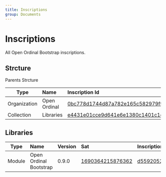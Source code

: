 ```yaml
---
title: Inscriptions
group: Documents
---
```


# Inscriptions
All Open Ordinal Bootstrap inscriptions.

## Strcture
Parents Strcture

| Type         | Name         | Inscription Id                                                                                                                                                            |
| ------------ | :----------- | :------------------------------------------------------------------------------------------------------------------------------------------------------------------------ |
| Organization | Open Ordinal | [0bc778d1744d87a782e165c582979f9c64e15a90cc8e77db25b16f4a740b41d4i0](https://ordinals.com/inscription/0bc778d1744d87a782e165c582979f9c64e15a90cc8e77db25b16f4a740b41d4i0) |
| Collection   | Libraries    | [e4431e01cce9d641e6e1380c1401c1cf0aeb242b5c5f5383aa17c813a7347df3i0](https://ordinals.com/inscription/e4431e01cce9d641e6e1380c1401c1cf0aeb242b5c5f5383aa17c813a7347df3i0) |

## Libraries

| Type   | Name             | Version | Sat                                                         | Inscription Id                                                                                                                                                            |
| ------ | :--------------- | :------ | :---------------------------------------------------------- | :------------------------------------------------------------------------------------------------------------------------------------------------------------------------ |
| Module | Open Ordinal Bootstrap | 0.9.0   | [1690364215876362](https://ordinals.com/sat/1690364215876362) | [d5592052351c83024a16619c7da5048df783262ec00c69f88261cf65a0f9ca11i0](https://ordinals.com/inscription/d5592052351c83024a16619c7da5048df783262ec00c69f88261cf65a0f9ca11i0) |
